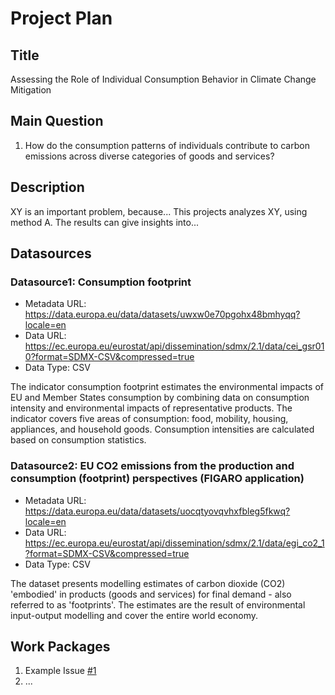 # Project Plan

## Title

<!-- Give your project a short title. -->

Assessing the Role of Individual Consumption Behavior in Climate Change Mitigation

## Main Question

<!-- Think about one main question you want to answer based on the data. -->

1. How do the consumption patterns of individuals contribute to carbon emissions across diverse categories of goods and services?

## Description

<!-- Describe your data science project in max. 200 words. Consider writing about why and how you attempt it. -->

XY is an important problem, because... This projects analyzes XY, using method A. The results can give insights into...

## Datasources

<!-- Describe each datasources you plan to use in a section. Use the prefic "DatasourceX" where X is the id of the datasource. -->

### Datasource1: Consumption footprint

- Metadata URL: https://data.europa.eu/data/datasets/uwxw0e70pgohx48bmhyqq?locale=en
- Data URL: https://ec.europa.eu/eurostat/api/dissemination/sdmx/2.1/data/cei_gsr010?format=SDMX-CSV&compressed=true
- Data Type: CSV

The indicator consumption footprint estimates the environmental impacts of EU and Member States consumption by combining data on consumption intensity and environmental impacts of representative products. The indicator covers five areas of consumption: food, mobility, housing, appliances, and household goods. Consumption intensities are calculated based on consumption statistics.

### Datasource2: EU CO2 emissions from the production and consumption (footprint) perspectives (FIGARO application)

- Metadata URL: https://data.europa.eu/data/datasets/uocqtyovqvhxfbleg5fkwq?locale=en
- Data URL: https://ec.europa.eu/eurostat/api/dissemination/sdmx/2.1/data/egi_co2_1?format=SDMX-CSV&compressed=true
- Data Type: CSV

The dataset presents modelling estimates of carbon dioxide (CO2) 'embodied' in products (goods and services) for final demand - also referred to as 'footprints'. The estimates are the result of environmental input-output modelling and cover the entire world economy.

## Work Packages

<!-- List of work packages ordered sequentially, each pointing to an issue with more details. -->

1. Example Issue [#1][i1]
2. ...

[i1]: https://github.com/jvalue/made-template/issues/1
